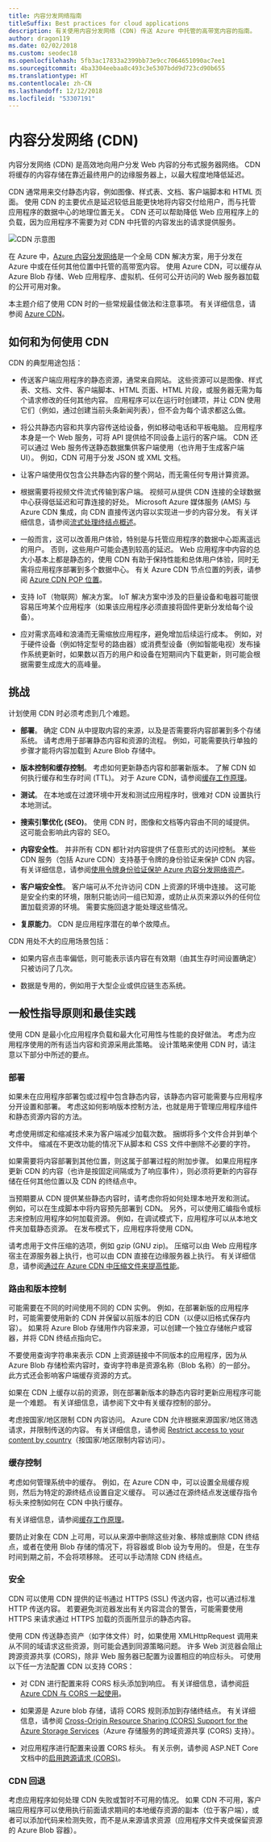 ```yaml
---
title: 内容分发网络指南
titleSuffix: Best practices for cloud applications
description: 有关使用内容分发网络 (CDN) 传送 Azure 中托管的高带宽内容的指南。
author: dragon119
ms.date: 02/02/2018
ms.custom: seodec18
ms.openlocfilehash: 5fb3ac17833a2399bb73e9cc7064651090ac7ee1
ms.sourcegitcommit: 4ba3304eebaa8c493c3e5307bdd9d723cd90b655
ms.translationtype: HT
ms.contentlocale: zh-CN
ms.lasthandoff: 12/12/2018
ms.locfileid: "53307191"
---
```

# <a name="content-delivery-networks-cdns"></a>内容分发网络 (CDN)

内容分发网络 (CDN) 是高效地向用户分发 Web 内容的分布式服务器网络。 CDN 将缓存的内容存储在靠近最终用户的边缘服务器上，以最大程度地降低延迟。

CDN 通常用来交付静态内容，例如图像、样式表、文档、客户端脚本和 HTML 页面。 使用 CDN 的主要优点是延迟较低且能更快地将内容交付给用户，而与托管应用程序的数据中心的地理位置无关。 CDN 还可以帮助降低 Web 应用程序上的负载，因为应用程序不需要为对 CDN 中托管的内容发出的请求提供服务。

![CDN 示意图](./images/cdn/CDN.png)

在 Azure 中，[Azure 内容分发网络](/azure/cdn/cdn-overview)是一个全局 CDN 解决方案，用于分发在 Azure 中或在任何其他位置中托管的高带宽内容。 使用 Azure CDN，可以缓存从 Azure Blob 存储、Web 应用程序、虚拟机、任何可公开访问的 Web 服务器加载的公开可用对象。

本主题介绍了使用 CDN 时的一些常规最佳做法和注意事项。 有关详细信息，请参阅 [Azure CDN](/azure/cdn/)。

## <a name="how-and-why-a-cdn-is-used"></a>如何和为何使用 CDN

CDN 的典型用途包括：  

- 传送客户端应用程序的静态资源，通常来自网站。 这些资源可以是图像、样式表、文档、文件、客户端脚本、HTML 页面、HTML 片段，或服务器无需为每个请求修改的任何其他内容。 应用程序可以在运行时创建项，并让 CDN 使用它们（例如，通过创建当前头条新闻列表），但不会为每个请求都这么做。

- 将公共静态内容和共享内容传送给设备，例如移动电话和平板电脑。 应用程序本身是一个 Web 服务，可将 API 提供给不同设备上运行的客户端。 CDN 还可以通过 Web 服务传送静态数据集供客户端使用（也许用于生成客户端 UI）。 例如，CDN 可用于分发 JSON 或 XML 文档。

- 让客户端使用仅包含公共静态内容的整个网站，而无需任何专用计算资源。

- 根据需要将视频文件流式传输到客户端。 视频可从提供 CDN 连接的全球数据中心获得低延迟和可靠连接的好处。 Microsoft Azure 媒体服务 (AMS) 与 Azure CDN 集成，向 CDN 直接传送内容以实现进一步的内容分发。 有关详细信息，请参阅[流式处理终结点概述](/azure/media-services/media-services-streaming-endpoints-overview)。

- 一般而言，这可以改善用户体验，特别是与托管应用程序的数据中心距离遥远的用户。 否则，这些用户可能会遇到较高的延迟。 Web 应用程序中内容的总大小基本上都是静态的，使用 CDN 有助于保持性能和总体用户体验，同时无需将应用程序部署到多个数据中心。 有关 Azure CDN 节点位置的列表，请参阅 [Azure CDN POP 位置](/azure/cdn/cdn-pop-locations/)。

- 支持 IoT（物联网）解决方案。 IoT 解决方案中涉及的巨量设备和电器可能很容易压垮某个应用程序（如果该应用程序必须直接将固件更新分发给每个设备）。

- 应对需求高峰和浪涌而无需缩放应用程序，避免增加后续运行成本。 例如，对于硬件设备（例如特定型号的路由器）或消费型设备（例如智能电视）发布操作系统更新时，如果数以百万的用户和设备在短期间内下载更新，则可能会根据需要生成庞大的高峰量。

## <a name="challenges"></a>挑战

计划使用 CDN 时必须考虑到几个难题。

- **部署**。 确定 CDN 从中提取内容的来源，以及是否需要将内容部署到多个存储系统。 请考虑用于部署静态内容和资源的流程。 例如，可能需要执行单独的步骤才能将内容加载到 Azure Blob 存储中。

- **版本控制和缓存控制**。 考虑如何更新静态内容和部署新版本。 了解 CDN 如何执行缓存和生存时间 (TTL)。 对于 Azure CDN，请参阅[缓存工作原理](/azure/cdn/cdn-how-caching-works)。

- **测试**。 在本地或在过渡环境中开发和测试应用程序时，很难对 CDN 设置执行本地测试。

- **搜索引擎优化 (SEO)**。 使用 CDN 时，图像和文档等内容由不同的域提供。 这可能会影响此内容的 SEO。

- **内容安全性**。 并非所有 CDN 都针对内容提供了任意形式的访问控制。 某些 CDN 服务（包括 Azure CDN）支持基于令牌的身份验证来保护 CDN 内容。 有关详细信息，请参阅[使用令牌身份验证保护 Azure 内容分发网络资产](/azure/cdn/cdn-token-auth)。

- **客户端安全性**。 客户端可从不允许访问 CDN 上资源的环境中连接。 这可能是安全约束的环境，限制只能访问一组已知源，或防止从页来源以外的任何位置加载资源的环境。 需要实施回退才能处理这些情况。

- **复原能力**。 CDN 是应用程序潜在的单个故障点。

CDN 用处不大的应用场景包括：  

- 如果内容点击率偏低，则可能表示该内容在有效期（由其生存时间设置确定）只被访问了几次。

- 数据是专用的，例如用于大型企业或供应链生态系统。

## <a name="general-guidelines-and-good-practices"></a>一般性指导原则和最佳实践

使用 CDN 是最小化应用程序负载和最大化可用性与性能的良好做法。 考虑为应用程序使用的所有适当内容和资源采用此策略。 设计策略来使用 CDN 时，请注意以下部分中所述的要点。

### <a name="deployment"></a>部署

如果未在应用程序部署包或过程中包含静态内容，该静态内容可能需要与应用程序分开设置和部署。 考虑这如何影响版本控制方法，也就是用于管理应用程序组件和静态资源内容的方法。

考虑使用绑定和缩减技术来为客户端减少加载次数。 捆绑将多个文件合并到单个文件中。 缩减在不更改功能的情况下从脚本和 CSS 文件中删除不必要的字符。

如果需要将内容部署到其他位置，则这属于部署过程的附加步骤。 如果应用程序更新 CDN 的内容（也许是按固定间隔或为了响应事件），则必须将更新的内容存储在任何其他位置以及 CDN 的终结点中。

当预期要从 CDN 提供某些静态内容时，请考虑你将如何处理本地开发和测试。 例如，可以在生成脚本中将内容预先部署到 CDN。 另外，可以使用汇编指令或标志来控制应用程序如何加载资源。 例如，在调试模式下，应用程序可以从本地文件夹加载静态资源。 在发布模式下，应用程序将使用 CDN。

请考虑用于文件压缩的选项，例如 gzip (GNU zip)。 压缩可以由 Web 应用程序宿主在源服务器上执行，也可以由 CDN 直接在边缘服务器上执行。 有关详细信息，请参阅[通过在 Azure CDN 中压缩文件来提高性能](/azure/cdn/cdn-improve-performance)。

### <a name="routing-and-versioning"></a>路由和版本控制

可能需要在不同的时间使用不同的 CDN 实例。 例如，在部署新版的应用程序时，可能需要使用新的 CDN 并保留以前版本的旧 CDN（以便以旧格式保存内容）。 如果将 Azure Blob 存储用作内容来源，可以创建一个独立存储帐户或容器，并将 CDN 终结点指向它。

不要使用查询字符串来表示 CDN 上资源链接中不同版本的应用程序，因为从 Azure Blob 存储检索内容时，查询字符串是资源名称（Blob 名称）的一部分。 此方式还会影响客户端缓存资源的方式。

如果在 CDN 上缓存以前的资源，则在部署新版本的静态内容时更新应用程序可能是一个难题。 有关详细信息，请参阅下文中有关缓存控制的部分。

考虑按国家/地区限制 CDN 内容访问。 Azure CDN 允许根据来源国家/地区筛选请求，并限制传送的内容。 有关详细信息，请参阅 [Restrict access to your content by country](/azure/cdn/cdn-restrict-access-by-country/)（按国家/地区限制内容访问）。

### <a name="cache-control"></a>缓存控制

考虑如何管理系统中的缓存。 例如，在 Azure CDN 中，可以设置全局缓存规则，然后为特定的源终结点设置自定义缓存。 可以通过在源终结点发送缓存指令标头来控制如何在 CDN 中执行缓存。

有关详细信息，请参阅[缓存工作原理](/azure/cdn/cdn-how-caching-works)。

要防止对象在 CDN 上可用，可以从来源中删除这些对象、移除或删除 CDN 终结点，或者在使用 Blob 存储的情况下，将容器或 Blob 设为专用的。 但是，在生存时间到期之前，不会将项移除。 还可以手动清除 CDN 终结点。

### <a name="security"></a>安全

CDN 可以使用 CDN 提供的证书通过 HTTPS (SSL) 传送内容，也可以通过标准 HTTP 传送内容。 若要避免浏览器发出有关内容混合的警告，可能需要使用 HTTPS 来请求通过 HTTPS 加载的页面所显示的静态内容。

使用 CDN 传送静态资产（如字体文件）时，如果使用 XMLHttpRequest 调用来从不同的域请求这些资源，则可能会遇到同源策略问题。 许多 Web 浏览器会阻止跨源资源共享 (CORS)，除非 Web 服务器已配置为设置相应的响应标头。 可使用以下任一方法配置 CDN 以支持 CORS：

- 对 CDN 进行配置来将 CORS 标头添加到响应。 有关详细信息，请参阅[将 Azure CDN 与 CORS 一起使用](/azure/cdn/cdn-cors)。

- 如果源是 Azure blob 存储，请将 CORS 规则添加到存储终结点。 有关详细信息，请参阅 [Cross-Origin Resource Sharing (CORS) Support for the Azure Storage Services](/rest/api/storageservices/Cross-Origin-Resource-Sharing--CORS--Support-for-the-Azure-Storage-Services)（Azure 存储服务的跨域资源共享 (CORS) 支持）。

- 对应用程序进行配置来设置 CORS 标头。 有关示例，请参阅 ASP.NET Core 文档中的[启用跨源请求 (CORS)](/aspnet/core/security/cors)。

### <a name="cdn-fallback"></a>CDN 回退

考虑应用程序如何处理 CDN 失败或暂时不可用的情况。 如果 CDN 不可用，客户端应用程序可以使用执行前面请求期间的本地缓存资源的副本（位于客户端），或者可以添加代码来检测失败，而不是从来源请求资源（应用程序文件夹或保留资源的 Azure Blob 容器）。
